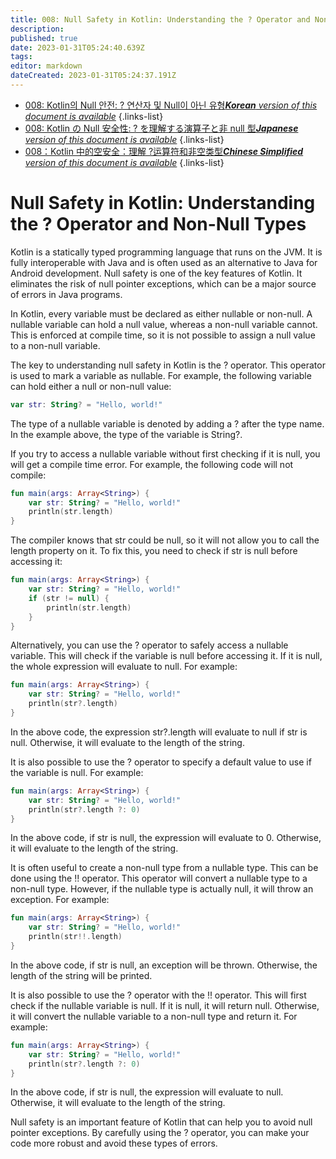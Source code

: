 ```yaml
---
title: 008: Null Safety in Kotlin: Understanding the ? Operator and Non-Null Types
description: 
published: true
date: 2023-01-31T05:24:40.639Z
tags: 
editor: markdown
dateCreated: 2023-01-31T05:24:37.191Z
---
```


- [008: Kotlin의 Null 안전: ? 연산자 및 Null이 아닌 유형***Korean** version of this document is available*](/ko/Knowledge-base/Kotlin/Learning/008-null-safety-in-kotlin-understanding-the--operator-and-non-null-types)
{.links-list}
- [008: Kotlin の Null 安全性: ? を理解する演算子と非 null 型***Japanese** version of this document is available*](/ja/Knowledge-base/Kotlin/Learning/008-null-safety-in-kotlin-understanding-the--operator-and-non-null-types)
{.links-list}
- [008：Kotlin 中的空安全：理解 ?运算符和非空类型***Chinese Simplified** version of this document is available*](/zh/Knowledge-base/Kotlin/Learning/008-null-safety-in-kotlin-understanding-the--operator-and-non-null-types)
{.links-list}




# Null Safety in Kotlin: Understanding the ? Operator and Non-Null Types

Kotlin is a statically typed programming language that runs on the JVM. It is fully interoperable with Java and is often used as an alternative to Java for Android development. Null safety is one of the key features of Kotlin. It eliminates the risk of null pointer exceptions, which can be a major source of errors in Java programs.

In Kotlin, every variable must be declared as either nullable or non-null. A nullable variable can hold a null value, whereas a non-null variable cannot. This is enforced at compile time, so it is not possible to assign a null value to a non-null variable.

The key to understanding null safety in Kotlin is the ? operator. This operator is used to mark a variable as nullable. For example, the following variable can hold either a null or non-null value:

```kotlin
var str: String? = "Hello, world!"
```

The type of a nullable variable is denoted by adding a ? after the type name. In the example above, the type of the variable is String?.

If you try to access a nullable variable without first checking if it is null, you will get a compile time error. For example, the following code will not compile:

```kotlin
fun main(args: Array<String>) {
    var str: String? = "Hello, world!"
    println(str.length)
}
```

The compiler knows that str could be null, so it will not allow you to call the length property on it. To fix this, you need to check if str is null before accessing it:

```kotlin
fun main(args: Array<String>) {
    var str: String? = "Hello, world!"
    if (str != null) {
        println(str.length)
    }
}
```

Alternatively, you can use the ? operator to safely access a nullable variable. This will check if the variable is null before accessing it. If it is null, the whole expression will evaluate to null. For example:

```kotlin
fun main(args: Array<String>) {
    var str: String? = "Hello, world!"
    println(str?.length)
}
```

In the above code, the expression str?.length will evaluate to null if str is null. Otherwise, it will evaluate to the length of the string.

It is also possible to use the ? operator to specify a default value to use if the variable is null. For example:

```kotlin
fun main(args: Array<String>) {
    var str: String? = "Hello, world!"
    println(str?.length ?: 0)
}
```

In the above code, if str is null, the expression will evaluate to 0. Otherwise, it will evaluate to the length of the string.

It is often useful to create a non-null type from a nullable type. This can be done using the !! operator. This operator will convert a nullable type to a non-null type. However, if the nullable type is actually null, it will throw an exception. For example:

```kotlin
fun main(args: Array<String>) {
    var str: String? = "Hello, world!"
    println(str!!.length)
}
```

In the above code, if str is null, an exception will be thrown. Otherwise, the length of the string will be printed.

It is also possible to use the ? operator with the !! operator. This will first check if the nullable variable is null. If it is null, it will return null. Otherwise, it will convert the nullable variable to a non-null type and return it. For example:

```kotlin
fun main(args: Array<String>) {
    var str: String? = "Hello, world!"
    println(str?.length ?: 0)
}
```

In the above code, if str is null, the expression will evaluate to null. Otherwise, it will evaluate to the length of the string.

Null safety is an important feature of Kotlin that can help you to avoid null pointer exceptions. By carefully using the ? operator, you can make your code more robust and avoid these types of errors.